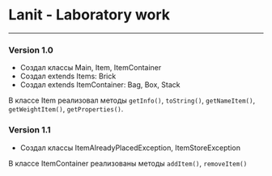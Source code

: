 # Lanit - Laboratory work
------
### Version 1.0

* Создал классы Main, Item, ItemContainer
* Создал extends Items: Brick
* Создал extends ItemContainer: Bag, Box, Stack

В классе Item реализовал методы `getInfo()`, `toString()`, `getNameItem()`, `getWeightItem()`, `getProperties()`.

### Version 1.1

* Создал классы ItemAlreadyPlacedException, ItemStoreException

В классе ItemContainer реализованы методы `addItem()`, `removeItem()`
